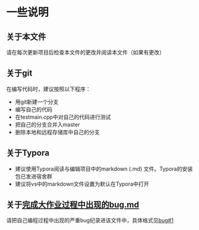 # 一些说明

## 关于本文件

请在每次更新项目后检查本文件的更改并阅读本文件（如果有更改）

## 关于git

在编写代码时，建议按照以下程序：

* 用git新建一个分支
* 编写自己的代码
* 在testmain.cpp中对自己的代码进行测试
* 把自己的分支合并入master
* 删除本地和远程存储库中自己的分支

## 关于Typora

* 建议使用Typora阅读与编辑项目中的markdown (.md) 文件。Typora的安装包已发进宿舍群
* 建议将vs中的markdown文件设置为默认在Typora中打开

## 关于[完成大作业过程中出现的bug.md](./完成大作业过程中出现的bug.md)

请把自己编程过程中出现的严重bug纪录进该文件中，具体格式见[bug#1](./完成大作业过程中出现的bug.md#bug#1)

